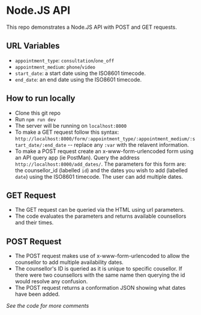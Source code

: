 # Node.JS API #

This repo demonstrates a Node.JS API with POST and GET requests.

## URL Variables ##
- `appointment_type`: `consultation`/`one_off`
- `appointment_medium`: `phone`/`video`
- `start_date`: a start date using the ISO8601 timecode.
-  `end_date`: an end date using the ISO8601 timecode.

## How to run locally ##
- Clone this git repo
- Run `npm run dev`
- The server will be running on `localhost:8000`
- To make a GET request follow this syntax: `http://localhost:8000/form/:appointment_type/:appointment_medium/:start_date/:end_date` -- replace any `:var` with the relavent information.
- To make a POST request create an x-www-form-urlencoded form using an API query app (ie PostMan). Query the address `http://localhost:8000/add_dates/`. The parameters for this form are: the counsellor_id (labelled `id`) and the dates you wish to add (labelled `date`) using the ISO8601 timecode. The user can add multiple dates.

## GET Request ##
- The GET request can be queried via the HTML using url parameters.
- The code evaluates the parameters and returns available counsellors and their times.

## POST Request ##
- The POST request makes use of x-www-form-urlencoded to allow the counsellor to add multiple availability dates.
- The counsellor's ID is queried as it is unique to specific cousellor. If there were two counsellors with the same name then querying the id would resolve any confusion.
- The POST request returns a conformation JSON showing what dates have been added.

*See the code for more comments*

 